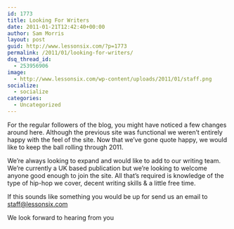 ```yaml
---
id: 1773
title: Looking For Writers
date: 2011-01-21T12:42:40+00:00
author: Sam Morris
layout: post
guid: http://www.lessonsix.com/?p=1773
permalink: /2011/01/looking-for-writers/
dsq_thread_id:
  - 253956906
image:
  - http://www.lessonsix.com/wp-content/uploads/2011/01/staff.png
socialize:
  - socialize
categories:
  - Uncategorized
---
```

For the regular followers of the blog, you might have noticed a few changes around here. Although the previous site was functional we weren&#8217;t entirely happy with the feel of the site. Now that we&#8217;ve gone quote happy, we would like to keep the ball rolling through 2011.

We&#8217;re always looking to expand and would like to add to our writing team. We&#8217;re currently a UK based publication but we&#8217;re looking to welcome anyone good enough to join the site. All that&#8217;s required is knowledge of the type of hip-hop we cover, decent writing skills & a little free time.

If this sounds like something you would be up for send us an email to staff@lessonsix.com

We look forward to hearing from you